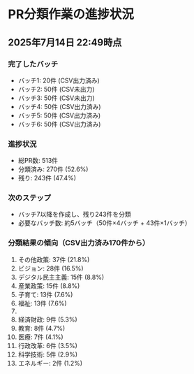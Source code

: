 # PR分類作業の進捗状況

## 2025年7月14日 22:49時点

### 完了したバッチ
- バッチ1: 20件 (CSV出力済み)
- バッチ2: 50件 (CSV未出力)
- バッチ3: 50件 (CSV未出力)
- バッチ4: 50件 (CSV出力済み)
- バッチ5: 50件 (CSV出力済み)
- バッチ6: 50件 (CSV出力済み)

### 進捗状況
- 総PR数: 513件
- 分類済み: 270件 (52.6%)
- 残り: 243件 (47.4%)

### 次のステップ
- バッチ7以降を作成し、残り243件を分類
- 必要なバッチ数: 約5バッチ（50件×4バッチ + 43件×1バッチ）

### 分類結果の傾向（CSV出力済み170件から）
1. その他政策: 37件 (21.8%)
2. ビジョン: 28件 (16.5%)
3. デジタル民主主義: 15件 (8.8%)
4. 産業政策: 15件 (8.8%)
5. 子育て: 13件 (7.6%)
6. 福祉: 13件 (7.6%)
7. [システム]: 12件 (7.1%)
8. 経済財政: 9件 (5.3%)
9. 教育: 8件 (4.7%)
10. 医療: 7件 (4.1%)
11. 行政改革: 6件 (3.5%)
12. 科学技術: 5件 (2.9%)
13. エネルギー: 2件 (1.2%)